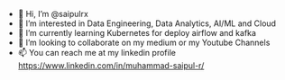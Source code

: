 - 👋 Hi, I’m @saipulrx
- 👀 I’m interested in Data Engineering, Data Analytics, AI/ML and Cloud 
- 🌱 I’m currently learning Kubernetes for deploy airflow and kafka
- 💞️ I’m looking to collaborate on my medium or my Youtube Channels
- 📫 You can reach me at my linkedin profile https://www.linkedin.com/in/muhammad-saipul-r/ 

<!---
saipulrx/saipulrx is a ✨ special ✨ repository because its `README.md` (this file) appears on your GitHub profile.
You can click the Preview link to take a look at your changes.
--->
